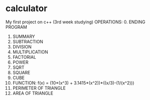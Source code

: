 # calculator
My first project on c++ (3rd week studying)
OPERATIONS:
0. ENDING PROGRAM
1. SUMMARY
2. SUBTRACTION
3. DIVISION
4. MULTIPLICATION
5. FACTORIAL
6. POWER
7. SQRT
8. SQUARE
9. CUBE
10. FUNCTION: f(x) = (10*(x^3) + 3.1415*(x^2))*((x/3)-(1/(x^2)))
11. PERIMETER OF TRIANGLE
12. AREA OF TRIANGLE
